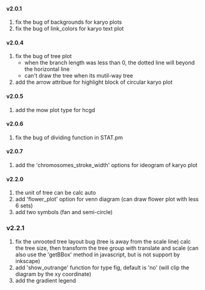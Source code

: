 #### v2.0.1

1. fix the bug of backgrounds for karyo plots 
2. fix the bug of link_colors for karyo text plot 

#### v2.0.4

1. fix the bug of tree plot 
   + when the branch length was less than 0, the dotted line will beyond the horizontal line
   + can't draw the tree when its mutil-way tree
2. add the arrow attribue for highlight block of circular karyo plot

#### v2.0.5

1. add the mow plot type for hcgd

#### v2.0.6

1. fix the bug of dividing function in STAT.pm

#### v2.0.7

1. add the 'chromosomes_stroke_width' options for ideogram of karyo plot 

#### v2.2.0

1. the unit of tree can be calc auto
2. add 'flower_plot' option for venn diagram (can draw flower plot with less 6 sets)
3. add two symbols (fan and semi-circle)

### v2.2.1

1. fix the unrooted tree layout bug (tree is away from the scale line)
    calc the tree size, then transform the tree group with translate and scale
    (can also use the 'getBBox' method in javascript, but is not support by inkscape)
2. add 'show_outrange' function for <ggplot2> type fig, default is 'no' (will clip the diagram by the xy coordinate)
3. add the gradient legend 
